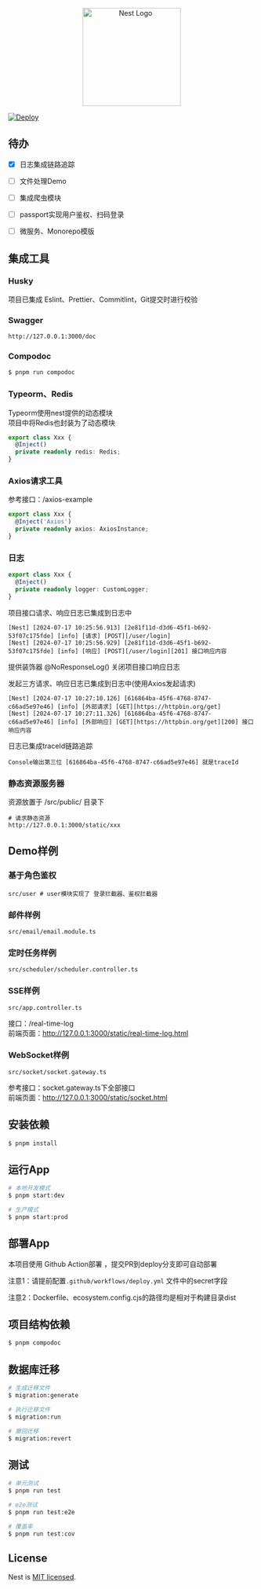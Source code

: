 <p align="center">
  <a href="http://nestjs.com/" target="blank"><img src="https://nestjs.com/img/logo-small.svg" width="200" alt="Nest Logo" /></a>
</p>

[![Deploy](https://github.com/heyingjiee/nest-template-base/actions/workflows/deploy.yml/badge.svg)](https://github.com/heyingjiee/nest-template-base/actions/workflows/deploy.yml)

## 待办
- [x] 日志集成链路追踪
- [ ] 文件处理Demo
- [ ] 集成爬虫模块
- [ ] passport实现用户鉴权、扫码登录
- [ ] 微服务、Monorepo模版


## 集成工具

### Husky
项目已集成 Eslint、Prettier、Commitlint，Git提交时进行校验

### Swagger
```text
http://127.0.0.1:3000/doc
```

### Compodoc
```bash
$ pnpm run compodoc
```

### Typeorm、Redis
Typeorm使用nest提供的动态模块   
项目中将Redis也封装为了动态模块
```ts
export class Xxx {
  @Inject()
  private readonly redis: Redis;
}
```

### Axios请求工具
参考接口：/axios-example
```ts
export class Xxx {
  @Inject('Axios')
  private readonly axios: AxiosInstance;
}
```

### 日志
```ts
export class Xxx {
  @Inject()
  private readonly logger: CustomLogger;
}
```

项目接口请求、响应日志已集成到日志中
```text
[Nest] [2024-07-17 10:25:56.913] [2e81f11d-d3d6-45f1-b692-53f07c175fde] [info] [请求] [POST][/user/login]
[Nest] [2024-07-17 10:25:56.929] [2e81f11d-d3d6-45f1-b692-53f07c175fde] [info] [响应] [POST][/user/login][201] 接口响应内容
```
提供装饰器 @NoResponseLog() 关闭项目接口响应日志

发起三方请求、响应日志已集成到日志中(使用Axios发起请求)
```text
[Nest] [2024-07-17 10:27:10.126] [616864ba-45f6-4768-8747-c66ad5e97e46] [info] [外部请求] [GET][https://httpbin.org/get]
[Nest] [2024-07-17 10:27:11.326] [616864ba-45f6-4768-8747-c66ad5e97e46] [info] [外部响应] [GET][https://httpbin.org/get][200] 接口响应内容
```

日志已集成traceId链路追踪
```text
Console输出第三位 [616864ba-45f6-4768-8747-c66ad5e97e46] 就是traceId
```

### 静态资源服务器
资源放置于 /src/public/ 目录下
```text
# 请求静态资源
http://127.0.0.1:3000/static/xxx
```


## Demo样例

### 基于角色鉴权
```text
src/user # user模块实现了 登录拦截器、鉴权拦截器
```

### 邮件样例
```text
src/email/email.module.ts
```

### 定时任务样例
```text
src/scheduler/scheduler.controller.ts
```

### SSE样例
```text
src/app.controller.ts
```
接口：/real-time-log   
前端页面：http://127.0.0.1:3000/static/real-time-log.html

### WebSocket样例
```text
src/socket/socket.gateway.ts 
```
参考接口：socket.gateway.ts下全部接口  
前端页面：http://127.0.0.1:3000/static/socket.html


## 安装依赖

```bash
$ pnpm install
```

## 运行App
```bash
# 本地开发模式
$ pnpm start:dev

# 生产模式
$ pnpm start:prod
```

## 部署App
本项目使用 Github Action部署 ，提交PR到deploy分支即可自动部署  

注意1：请提前配置`.github/workflows/deploy.yml` 文件中的secret字段

注意2：Dockerfile、ecosystem.config.cjs的路径均是相对于构建目录dist



## 项目结构依赖
```bash
$ pnpm compodoc
```

## 数据库迁移
```bash
# 生成迁移文件
$ migration:generate

# 执行迁移文件
$ migration:run

# 撤回迁移
$ migration:revert
```

## 测试

```bash
# 单元测试
$ pnpm run test

# e2e测试
$ pnpm run test:e2e

# 覆盖率
$ pnpm run test:cov
```

## License

Nest is [MIT licensed](LICENSE).
